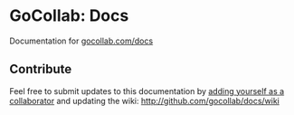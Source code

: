 # GoCollab: Docs

Documentation for [gocollab.com/docs](http://gocollab.com/docs)


## Contribute

Feel free to submit updates to this documentation by [adding yourself as a collaborator](mailto:support@gocollab.com?subject=GoCollab:%20Collaborator) and updating the wiki: 
http://github.com/gocollab/docs/wiki




